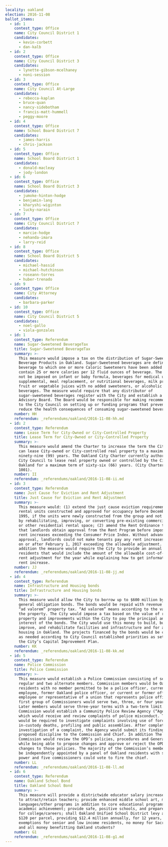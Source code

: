 ```yaml
---
locality: oakland
election: 2016-11-08
ballot_items:
  - id: 1
    contest_type: Office
    name: City Council District 1
    candidates:
      - kevin-corbett
      - dan-kalb
  - id: 2
    contest_type: Office
    name: City Council District 3
    candidates:
      - lynette-gibson-mcelhaney
      - noni-session
  - id: 3
    contest_type: Office
    name: City Council At-Large
    candidates:
      - rebecca-kaplan
      - bruce-quan
      - nancy-sidebotham
      - francis-matt-hummell
      - peggy-moore
  - id: 4
    contest_type: Office
    name: School Board District 7
    candidates:
      - james-harris
      - chris-jackson
  - id: 5
    contest_type: Office
    name: School Board District 1
    candidates:
      - donald-macleay
      - jody-london
  - id: 6
    contest_type: Office
    name: School Board District 3
    candidates:
      - jumoke-hinton-hodge
      - benjamin-lang
      - kharyshi-wiginton
      - lucky-narain
  - id: 7
    contest_type: Office
    name: City Council District 7
    candidates:
      - marcie-hodge
      - nehanda-imara
      - larry-reid
  - id: 8
    contest_type: Office
    name: School Board District 5
    candidates:
      - michael-hassid
      - michael-hutchinson
      - roseann-torres
      - huber-trenado
  - id: 9
    contest_type: Office
    name: City Attorney
    candidates:
      - barbara-parker
  - id: 10
    contest_type: Office
    name: City Council District 5
    candidates:
      - noel-gallo
      - viola-gonzales
  - id: 1
    contest_type: Referendum
    name: Sugar-Sweetened BeverageTax
    title: Sugar-Sweetened BeverageTax
    summary: >-
      This measure would impose a tax on the distribution of Sugar-Sweetened
      Beverage Products in Oakland. Sugar-Sweetened beverages are defined as any
      beverage to which one or more Caloric Sweeteners have been added and that
      contain 25 or more calories per 12 fluid ounces of beverage. The tax would
      not be imposed on infant or baby formula, beverages for medical use,
      supplemental, meal replacement, or nutritional beverages, milk products,
      fruit or vegetable juices with no added sweeteners, or alcoholic
      beverages. The measure would require that any distributor of
      sugar-sweetened beverages register with the City and establish a Community
      Advisory Board. The Board would be responsible for making recommendations
      to the City Council on setting up or funding programs that prevent or
      reduce the health consequences of consuming sugar-sweetened beverages.
    number: HH
    referendum: _referendums/oakland/2016-11-08-hh.md
  - id: 2
    contest_type: Referendum
    name: Lease Term for City-Owned or City-Controlled Property
    title: Lease Term for City-Owned or City-Controlled Property
    summary: >-
      This measure would amend the Charter to increase the term the City Council
      can lease City-owned or City-controlled real property to a maximum of
      ninety-nine (99) years. The Oakland City Charter currently authorizes the
      City Council to lease real property owned or controlled by the City of
      Oakland for a maximum term of sixty-six (66) years. (City Charter Section
      1001).
    number: II
    referendum: _referendums/oakland/2016-11-08-ii.md
  - id: 3
    contest_type: Referendum
    name: Just Cause for Eviction and Rent Adjustment
    title: Just Cause for Eviction and Rent Adjustment
    summary: >-
      This measure would: (1) extend the just cause eviction requirements to
      rental units constructed and approved for occupancy before December 31,
      1995, if the units were newly constructed from the group and not created
      by rehabilitating, improving, or converting pre-existing commercial space
      or other residential rental space; (2) amend the Rent Ordinance to require
      that landlords obtain approval from the Rent Program before imposing any
      rent increases exceeding the Consumer Price Index. Without advance
      approval, landlords could not make tenants pay any rent increases noticed
      on or after February 1, 2017 exceeding the allowable adjustment. In
      addition the measure would require the City to provide an annual notice to
      residents that would include the amount of the allowable cost-of-living
      rent adjustment for the year while explaining how to get information for a
      rent increase.
    number: JJ
    referendum: _referendums/oakland/2016-11-08-jj.md
  - id: 4
    contest_type: Referendum
    name: Infrastructure and Housing bonds
    title: Infrastructure and Housing bonds
    summary: >-
      This measure would allow the City to borrow up to $600 million by issuing
      general obligation bonds. The bonds would be repaid with revenue from an
      “ad valorem” property tax. “Ad valorem” means according to the value of
      the property. The City would impose a tax based on the value of real
      property and improvements within the City to pay the principal and
      interest of the bonds. The City would use this money to build, buy,
      improve, and rehabilitate facilities and infrastructure and for affordable
      housing in Oakland. The projects financed by the bonds would be completed
      as needed according to City Council established priorities as set forth in
      the City’s Capital Improvement Plan.
    number: KK
    referendum: _referendums/oakland/2016-11-08-kk.md
  - id: 5
    contest_type: Referendum
    name: Police Commission
    title: Police Commission
    summary: >-
      This measure would establish a Police Commission consisting of seven
      regular and two alternate members. Commission members would be Oakland
      residents with no member permitted to be a police officer, current City
      employee, former Oakland police officer, or current or former official,
      employee or representative of a union that represents police officers. The
      first group of Commissioners would serve two, three, or four year terms.
      Later members would serve three-year terms with a two-term limit. The
      Commission would establish a Community Police Review Agency (“Agency”)
      which would receive and review complaints of police misconduct. The Agency
      would be required to investigate complaints involving use of force,
      in-custody deaths, profiling and public assemblies. After completing its
      investigation of a complaint, the Agency would submit its findings and
      proposed discipline to the Commission and Chief. In addition The
      Commission would review the OPD’s policies, procedures and General Orders
      while being able to propose changes and approve or reject the OPD’s
      changes to those policies. The majority of the Commission’s members would
      be independently appointed by a panel of Oakland residents with subpoena
      power and five commissioners could vote to fire the chief.
    number: LL
    referendum: _referendums/oakland/2016-11-08-ll.md
  - id: 6
    contest_type: Referendum
    name: Oakland School Bond
    title: Oakland School Bond
    summary: >-
      This measure will provide a districtwide educator salary increase designed
      to attract/retain teachers; provide enhanced middle school art, music,
      languages/other programs in addition to core educational programs; improve
      academic achievement; provide safe, positive schools, and prepare students
      for college/careers; shall Oakland Unified School District levy a tax of
      $120 per parcel, providing $12.4 million annually, for 12 years, with
      exemptions for senior and low income residents, no money for Sacramento,
      and all money benefitting Oakland students?
    number: G1
    referendum: _referendums/oakland/2016-11-08-g1.md
---
```

